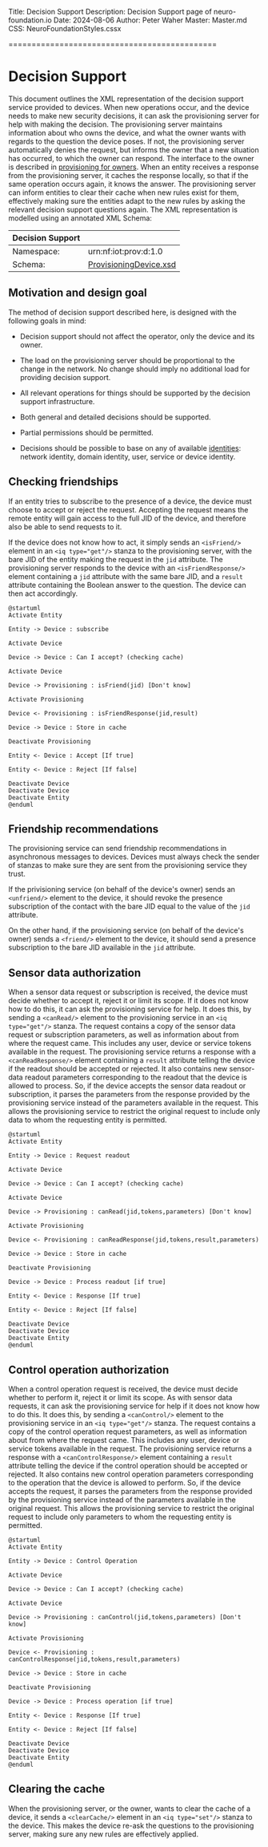 ﻿Title: Decision Support
Description: Decision Support page of neuro-foundation.io
Date: 2024-08-06
Author: Peter Waher
Master: Master.md
CSS: NeuroFoundationStyles.cssx

=============================================

Decision Support
==================

This document outlines the XML representation of the decision support service provided to devices. When new operations occur, and the device needs 
to make new security decisions, it can ask the provisioning server for help with making the decision. The provisioning server maintains information 
about who owns the device, and what the owner wants with regards to the question the device poses. If not, the provisioning server automatically 
denies the request, but informs the owner that a new situation has occurred, to which the owner can respond. The interface to the owner is described 
in [provisioning for owners](Provisioning.md). When an entity receives a response from the provisioning server, it caches the response locally, so 
that if the same operation occurs again, it knows the answer. The provisioning server can inform entities to clear their cache when new rules exist 
for them, effectively making sure the entities adapt to the new rules by asking the relevant decision support questions again. The XML representation 
is modelled using an annotated XML Schema:

| Decision Support                                                      ||
| ------------|----------------------------------------------------------|
| Namespace:  | urn:nf:iot:prov:d:1.0                                    |
| Schema:     | [ProvisioningDevice.xsd](Schemas/ProvisioningDevice.xsd) |


Motivation and design goal
----------------------------

The method of decision support described here, is designed with the following goals in mind:

* Decision support should not affect the operator, only the device and its owner.

* The load on the provisioning server should be proportional to the change in the network. No change should imply no additional load for providing 
decision support.

* All relevant operations for things should be supported by the decision support infrastructure.

* Both general and detailed decisions should be supported.

* Partial permissions should be permitted.

* Decisions should be possible to base on any of available [identities](Identities.md): network identity, domain identity, user, service or device identity.

Checking friendships
--------------------------

If an entity tries to subscribe to the presence of a device, the device must choose to accept or reject the request. Accepting the request means the
remote entity will gain access to the full JID of the device, and therefore also be able to send requests to it.

If the device does not know how to act, it simply sends an `<isFriend/>` element in an `<iq type="get"/>` stanza to the provisioning server, with the bare JID of the entity
making the request in the `jid` attribute. The provisioning server responds to the device with an `<isFriendResponse/>` element containing a `jid` attribute
with the same bare JID, and a `result` attribute containing the Boolean answer to the question. The device can then act accordingly.

```uml:Is Friend?
@startuml
Activate Entity

Entity -> Device : subscribe

Activate Device

Device -> Device : Can I accept? (checking cache)

Activate Device

Device -> Provisioning : isFriend(jid) [Don't know]

Activate Provisioning

Device <- Provisioning : isFriendResponse(jid,result)

Device -> Device : Store in cache

Deactivate Provisioning

Entity <- Device : Accept [If true]

Entity <- Device : Reject [If false]

Deactivate Device
Deactivate Device
Deactivate Entity
@enduml
```

Friendship recommendations
---------------------------

The provisioning service can send friendship recommendations in asynchronous messages to devices. Devices must always check the sender of stanzas to make
sure they are sent from the provisioning service they trust.

If the privisioning service (on behalf of the device's owner) sends an `<unfriend/>` element to the device, it should revoke the presence subscription
of the contact with the bare JID equal to the value of the `jid` attribute.

On the other hand, if the provisioning service (on behalf of the device's owner) sends a `<friend/>` element to the device, it should send a presence
subscription to the bare JID available in the `jid` attribute.

Sensor data authorization
------------------------------

When a sensor data request or subscription is received, the device must decide whether to accept it, reject it or limit its scope. If it does not know how to
do this, it can ask the provisioning service for help. It does this, by sending a `<canRead/>` element to the provisioning service in an `<iq type="get"/>` stanza. The
request contains a copy of the sensor data request or subscription parameters, as well as information about from where the request came. This includes any
user, device or service tokens available in the request. The provisioning service returns a response with a `<canReadResponse/>` element containing a `result` 
attribute telling the device if the readout should be accepted or rejected. It also contains new sensor-data readout parameters corresponding to the readout
that the device is allowed to process. So, if the device accepts the sensor data readout or subscription, it parses the parameters from the response provided
by the provisioning service instead of the parameters available in the request. This allows the provisioning service to restrict the original request to include
only data to whom the requesting entity is permitted.

```uml:Can Read?
@startuml
Activate Entity

Entity -> Device : Request readout

Activate Device

Device -> Device : Can I accept? (checking cache)

Activate Device

Device -> Provisioning : canRead(jid,tokens,parameters) [Don't know]

Activate Provisioning

Device <- Provisioning : canReadResponse(jid,tokens,result,parameters)

Device -> Device : Store in cache

Deactivate Provisioning

Device -> Device : Process readout [if true]

Entity <- Device : Response [If true]

Entity <- Device : Reject [If false]

Deactivate Device
Deactivate Device
Deactivate Entity
@enduml
```

Control operation authorization
----------------------------------

When a control operation request is received, the device must decide whether to perform it, reject it or limit its scope. As with sensor data requests,
it can ask the provisioning service for help if it does not know how to do this. It does this, by sending a `<canControl/>` element to the provisioning service 
in an `<iq type="get"/>` stanza. The request contains a copy of the control operation request parameters, as well as information about from where the request 
came. This includes any user, device or service tokens available in the request. The provisioning service returns a response with a `<canControlResponse/>` element 
containing a `result` attribute telling the device if the control operation should be accepted or rejected. It also contains new control operation parameters 
corresponding to the operation that the device is allowed to perform. So, if the device accepts the request, it parses the parameters from the response provided
by the provisioning service instead of the parameters available in the original request. This allows the provisioning service to restrict the original request 
to include only parameters to whom the requesting entity is permitted.

```uml:Can Control?
@startuml
Activate Entity

Entity -> Device : Control Operation

Activate Device

Device -> Device : Can I accept? (checking cache)

Activate Device

Device -> Provisioning : canControl(jid,tokens,parameters) [Don't know]

Activate Provisioning

Device <- Provisioning : canControlResponse(jid,tokens,result,parameters)

Device -> Device : Store in cache

Deactivate Provisioning

Device -> Device : Process operation [if true]

Entity <- Device : Response [If true]

Entity <- Device : Reject [If false]

Deactivate Device
Deactivate Device
Deactivate Entity
@enduml
```

Clearing the cache
----------------------

When the provisioning server, or the owner, wants to clear the cache of a device, it sends a `<clearCache/>` element in an `<iq type="set"/>` stanza to the device.
This makes the device re-ask the questions to the provisioning server, making sure any new rules are effectively applied.